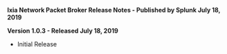**Ixia Network Packet Broker Release Notes - Published by Splunk July 18, 2019**


**Version 1.0.3 - Released July 18, 2019**

* Initial Release
